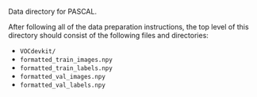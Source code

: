 Data directory for PASCAL.

After following all of the data preparation instructions, the top level of this directory should consist of the following files and directories:
* `VOCdevkit/`
* `formatted_train_images.npy`
* `formatted_train_labels.npy`
* `formatted_val_images.npy`
* `formatted_val_labels.npy`